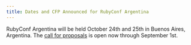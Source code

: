 ```yaml
---
title: Dates and CFP Announced for RubyConf Argentina
---
```


RubyConf Argentina will be held October 24th and 25th in Buenos Aires,
Argentina. The [call for proposals][cfp] is open now through September 1st.

[cfp]: http://rubyconfargentina.org/call_for_papers_en.html
